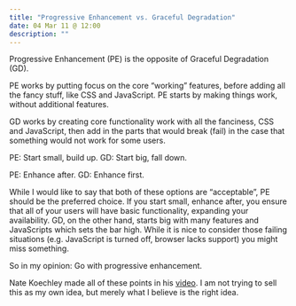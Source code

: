 ```yaml
---
title: "Progressive Enhancement vs. Graceful Degradation"
date: 04 Mar 11 @ 12:00
description: ""
---
```


Progressive Enhancement (PE) is the opposite of Graceful Degradation (GD).

PE works by putting focus on the core “working” features, before adding all the fancy stuff, like CSS and JavaScript. PE starts by making things work, without additional features.


GD works by creating core functionality work with all the fanciness, CSS and JavaScript, then add in the parts that would break (fail) in the case that something would not work for some users.

PE: Start small, build up. GD: Start big, fall down.

PE: Enhance after. GD: Enhance first.

While I would like to say that both of these options are “acceptable”, PE should be the preferred choice. If you start small, enhance after, you ensure that all of your users will have basic functionality, expanding your availability. GD, on the other hand, starts big with many features and JavaScripts which sets the bar high. While it is nice to consider those failing situations (e.g. JavaScript is turned off, browser lacks support) you might miss something.

So in my opinion: Go with progressive enhancement.

Nate Koechley made all of these points in his [video](http://video.yahoo.com/watch/4671445/12486762). I am not trying to sell this as my own idea, but merely what I believe is the right idea.